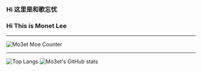 <!-- ### Hi there 👋 -->
### Hi 这里是和歌忘忧 
### Hi This is Monet Lee

---
![Mo3et Moe Counter](https://count.getloli.com/get/@mo3et?theme=gelbooru)
<!-- repo:https://github.com/journey-ad/Moe-counter -->
---

![Top Langs](https://github-readme-stats.vercel.app/api/top-langs/?username=mo3et&hide=php,css)<!-- &hide=javascript,html,css -->
![Mo3et's GitHub stats](https://github-readme-stats.vercel.app/api?username=Mo3et&count_private=true&show_icons=true&theme=tokyonight)

<!-- repo:https://github.com/anuraghazra/github-readme-stats -->






<!--
**Mo3et/Mo3et** is a ✨ _special_ ✨ repository because its `README.md` (this file) appears on your GitHub profile.

Here are some ideas to get you started:

- 🔭 I’m currently working on ...
- 🌱 I’m currently learning ...
- 👯 I’m looking to collaborate on ...
- 🤔 I’m looking for help with ...
- 💬 Ask me about ...
- 📫 How to reach me: ...
- 😄 Pronouns: ...
- ⚡ Fun fact: ...
-->

<!-- ![Readme Card](https://github-readme-stats.vercel.app/api/pin/?username=mo3et&repo=github-readme-stats) -->
